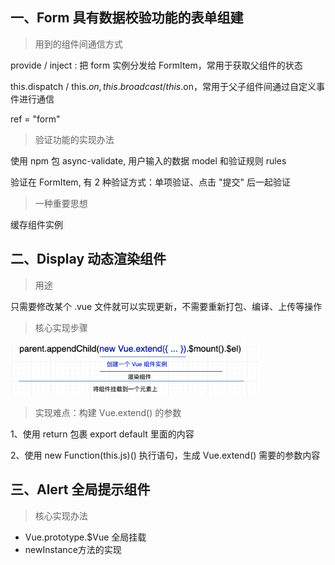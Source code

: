 ## 一、Form 具有数据校验功能的表单组建
> 用到的组件间通信方式

provide / inject : 把 form 实例分发给 FormItem，常用于获取父组件的状态

this.dispatch / this.$on, this.broadcast / this.$on，常用于父子组件间通过自定义事件进行通信

ref = "form"

> 验证功能的实现办法

使用 npm 包 async-validate, 用户输入的数据 model 和验证规则 rules

验证在 FormItem, 有 2 种验证方式：单项验证、点击 "提交" 后一起验证

> 一种重要思想

缓存组件实例

## 二、Display 动态渲染组件
> 用途

只需要修改某个 .vue 文件就可以实现更新，不需要重新打包、编译、上传等操作

> 核心实现步骤

<img src="images/t1.jpeg" width="400">

> 实现难点：构建 Vue.extend() 的参数

1、使用 return 包裹 export default 里面的内容

2、使用 new Function(this.js)() 执行语句，生成 Vue.extend() 需要的参数内容

## 三、Alert 全局提示组件

> 核心实现办法

- Vue.prototype.$Vue 全局挂载
- newInstance方法的实现